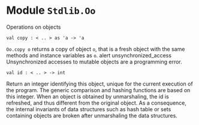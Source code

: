 # Module `Stdlib.Oo`
Operations on objects
```
val copy : < .. > as 'a -> 'a
```
`Oo.copy o` returns a copy of object `o`, that is a fresh object with the same methods and instance variables as `o`.
alert unsynchronized\_access Unsynchronized accesses to mutable objects are a programming error.
```
val id : < .. > -> int
```
Return an integer identifying this object, unique for the current execution of the program. The generic comparison and hashing functions are based on this integer. When an object is obtained by unmarshaling, the id is refreshed, and thus different from the original object. As a consequence, the internal invariants of data structures such as hash table or sets containing objects are broken after unmarshaling the data structures.